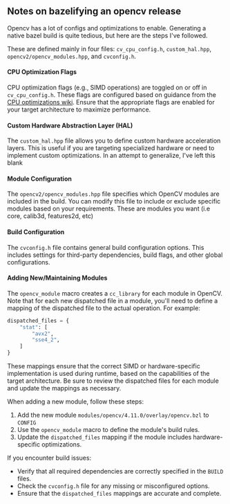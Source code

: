 ## Notes on bazelifying an opencv release

Opencv has a lot of configs and optimizations to enable. Generating a native bazel build is quite tedious, but here are the steps I've followed.

These are defined mainly in four files: `cv_cpu_config.h`, `custom_hal.hpp`, `opencv2/opencv_modules.hpp`, and `cvconfig.h`.

#### CPU Optimization Flags

CPU optimization flags (e.g., SIMD operations) are toggled on or off in `cv_cpu_config.h`. These flags are configured based on guidance from the [CPU optimizations wiki](https://github.com/opencv/opencv/wiki/CPU-optimizations-build-options). Ensure that the appropriate flags are enabled for your target architecture to maximize performance.

#### Custom Hardware Abstraction Layer (HAL)

The `custom_hal.hpp` file allows you to define custom hardware acceleration layers. This is useful if you are targeting specialized hardware or need to implement custom optimizations. In an attempt to generalize, I've left this blank

#### Module Configuration

The `opencv2/opencv_modules.hpp` file specifies which OpenCV modules are included in the build. You can modify this file to include or exclude specific modules based on your requirements. These are modules you want (i.e core, calib3d, features2d, etc)

#### Build Configuration

The `cvconfig.h` file contains general build configuration options. This includes settings for third-party dependencies, build flags, and other global configurations.

#### Adding New/Maintaining Modules

The `opencv_module` macro creates a `cc_library` for each module in OpenCV. Note that for each new dispatched file in a module, you'll need to define a mapping of the dispatched file to the actual operation. For example:

```python
dispatched_files = {
    "stat": [
        "avx2",
        "sse4_2",
    ]
}
```

These mappings ensure that the correct SIMD or hardware-specific implementation is used during runtime, based on the capabilities of the target architecture. Be sure to review the dispatched files for each module and update the mappings as necessary.

When adding a new module, follow these steps:
1. Add the new module `modules/opencv/4.11.0/overlay/opencv.bzl` to `CONFIG`
2. Use the `opencv_module` macro to define the module's build rules.
3. Update the `dispatched_files` mapping if the module includes hardware-specific optimizations.

If you encounter build issues:
- Verify that all required dependencies are correctly specified in the `BUILD` files.
- Check the `cvconfig.h` file for any missing or misconfigured options.
- Ensure that the `dispatched_files` mappings are accurate and complete.

